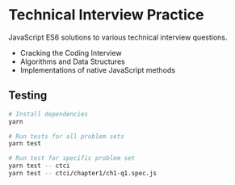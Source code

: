 # Technical Interview Practice
JavaScript ES6 solutions to various technical interview questions.
- Cracking the Coding Interview
- Algorithms and Data Structures
- Implementations of native JavaScript methods

## Testing
```bash
# Install dependencies
yarn

# Run tests for all problem sets
yarn test

# Run test for specific problem set
yarn test -- ctci
yarn test -- ctci/chapter1/ch1-q1.spec.js
```
